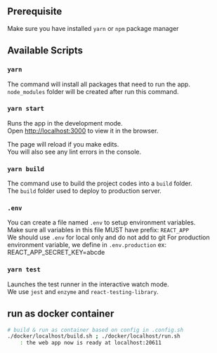 ## Prerequisite
Make sure you have installed `yarn` or `npm` package manager<br />

## Available Scripts

### `yarn`
The command will install all packages that need to run the app.<br />
`node_modules` folder will be created after run this command.

### `yarn start`

Runs the app in the development mode.<br />
Open [http://localhost:3000](http://localhost:3000) to view it in the browser.

The page will reload if you make edits.<br />
You will also see any lint errors in the console.

### `yarn build`

The command use to build the project codes into a `build` folder.<br />
The `build` folder used to deploy to production server.

### `.env`

You can create a file named `.env` to setup environment variables.<br />
Make sure all variables in this file MUST have prefix: `REACT_APP` <br />
We should use `.env` for local only and do not add to git
For production environment variable, we define in `.env.production`
ex: REACT_APP_SECRET_KEY=abcde

### `yarn test`

Launches the test runner in the interactive watch mode.<br />
We use `jest` and `enzyme` and `react-testing-library`.


## run as docker container 
```bash
# build & run as container based on config in .config.sh
./docker/localhost/build.sh ; ./docker/localhost/run.sh
    : the web app now is ready at localhost:20611
    
```
